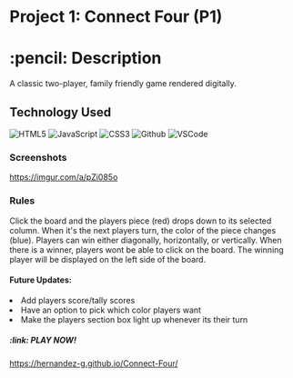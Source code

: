 # Project 1: Connect Four (P1)

<h1 align ="center">
<h1>:pencil: Description</h1>
<p>A classic two-player, family friendly game rendered digitally.</p>


<h2>Technology Used</h2>

![HTML5](https://img.shields.io/badge/-HTML5-333?style=flat&logo=html5)
![JavaScript](https://img.shields.io/badge/-JavaScript-333?style=flat&logo=javascript) 
![CSS3](https://img.shields.io/badge/-CSS-333?style=flat&logo=css3)
![Github](https://img.shields.io/badge/-GitHub-333?style=flat&logo=github)
![VSCode](https://img.shields.io/badge/-VS_Code-333?style=flat&logo=visualstudio)

<h3>Screenshots</h3>
<a href="https://imgur.com/a/pZi085o">https://imgur.com/a/pZi085o</a>
<h3>Rules</h3>
    Click the board and the players piece (red) drops down to its selected column. When it's the next players turn, the color of the piece changes (blue). Players can win either diagonally, horizontally, or vertically. When there is a winner, players wont be able to click on the board. The winning player will be displayed on the left side of the board. 
<h4>Future Updates:</h4>
<li>Add players score/tally scores</li>
<li>Have an option to pick which color players want</li>
<li>Make the players section box light up whenever its their turn</li>

<h5>:link: PLAY NOW!</h5>
<a href="https://hernandez-g.github.io/Connect-Four/">https://hernandez-g.github.io/Connect-Four/</a>


